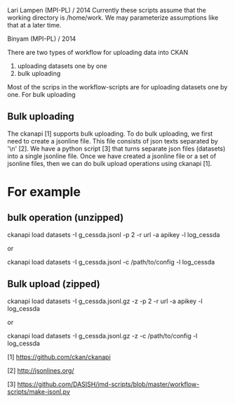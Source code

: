 Lari Lampen (MPI-PL) / 2014
Currently these scripts assume that the working directory is
/home/work. We may parameterize assumptions like that at a later time.

Binyam (MPI-PL) / 2014

There are two types of workflow for uploading data into CKAN

1. uploading datasets one by one
2. bulk uploading

Most of the scrips in the workflow-scripts are for uploading datasets one by one. For bulk uploading

Bulk uploading
--------------

The ckanapi [1] supports bulk uploading. To do bulk uploading, we first need to create a jsonline file. This file  consists of json texts separated by '\n' [2]. We have a python script [3] that turns separate json files (datasets) into a single jsonline file. Once we have created a jsonline file or a set of jsonline files, then we can do bulk upload operations using ckanapi [1].

# For example

bulk operation (unzipped)
-------------------------
ckanapi load datasets -I g_cessda.jsonl -p 2 -r url -a apikey -l log_cessda

or

ckanapi load datasets -I g_cessda.jsonl -c /path/to/config -l log_cessda

Bulk upload (zipped)
----------------------
ckanapi load datasets -I g_cessda.jsonl.gz -z -p 2 -r url -a apikey -l log_cessda

or

ckanapi load datasets -I g_cessda.jsonl.gz -z -c /path/to/config -l log_cessda

[1] https://github.com/ckan/ckanapi

[2] http://jsonlines.org/

[3] https://github.com/DASISH/jmd-scripts/blob/master/workflow-scripts/make-jsonl.py
